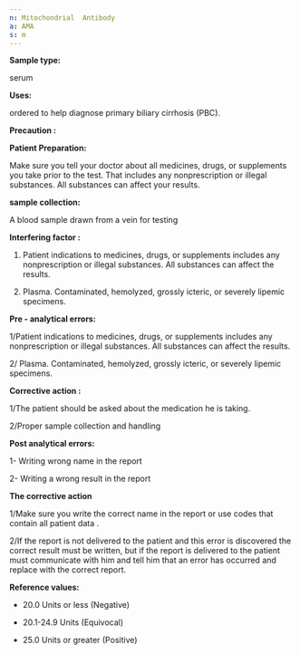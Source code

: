 ```yaml
---
n: Mitochondrial  Antibody
a: AMA
s: m
---
```


 
__Sample type:__

serum

__Uses:__

ordered to help diagnose primary biliary cirrhosis (PBC).

__Precaution :__

__Patient Preparation:__

Make sure you tell your doctor about all medicines, drugs, or supplements you take prior to the test. That includes any nonprescription or illegal substances. All substances can affect your results.  

 __sample collection:__ 

A blood sample drawn from a vein for testing

__Interfering factor :__

1.	Patient indications to medicines, drugs, or supplements includes any nonprescription or illegal substances. All substances can affect the results. 

2.	  Plasma. Contaminated, hemolyzed, grossly icteric, or severely lipemic specimens.

__Pre - analytical errors:__

1/Patient indications to medicines, drugs, or supplements includes any nonprescription or illegal substances. All substances can affect the results.  

2/ Plasma. Contaminated, hemolyzed, grossly icteric, or severely lipemic specimens.

__Corrective action :__

1/The patient should be asked about the medication he is taking.

2/Proper sample collection and handling 


__Post analytical errors:__

1-	Writing wrong name in the report

2-	Writing a wrong result in the report

__The corrective action__

1/Make sure you write the correct name in the report or use codes that  contain all patient data . 

2/If the report is not delivered to the patient and this error is discovered the correct result must be written, but if the report is delivered to the patient must communicate with him and tell him that an error has occurred and replace with the correct report.

__Reference values:__ 

-	20.0 Units or less	(Negative)

-	20.1-24.9 Units	(Equivocal)

-	25.0 Units or greater	(Positive)